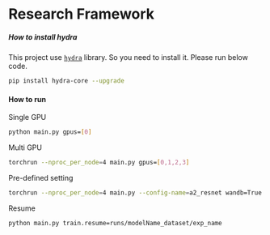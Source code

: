 # Research Framework

##### How to install hydra

This project use [`hydra`](https://github.com/facebookresearch/hydra) library. So you need to install it. Please run
below code.

```bash
pip install hydra-core --upgrade
```

#### How to run

Single GPU

```bash
python main.py gpus=[0]
```

Multi GPU

```bash
torchrun --nproc_per_node=4 main.py gpus=[0,1,2,3]
```

Pre-defined setting

```bash
torchrun --nproc_per_node=4 main.py --config-name=a2_resnet wandb=True
```

Resume

```bash
python main.py train.resume=runs/modelName_dataset/exp_name
```